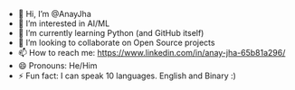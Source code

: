 - 👋 Hi, I’m @AnayJha
- 👀 I’m interested in AI/ML
- 🌱 I’m currently learning Python (and GitHub itself)
- 💞️ I’m looking to collaborate on Open Source projects
- 📫 How to reach me: https://www.linkedin.com/in/anay-jha-65b81a296/
- 😄 Pronouns: He/Him
- ⚡ Fun fact: I can speak 10 languages. English and Binary :)

<!---
AnayJha/AnayJha is a ✨ special ✨ repository because its `README.md` (this file) appears on your GitHub profile.
You can click the Preview link to take a look at your changes.
--->
